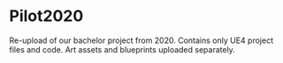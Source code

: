 # Pilot2020
Re-upload of our bachelor project from 2020. Contains only UE4 project files and code. Art assets and blueprints uploaded separately.
